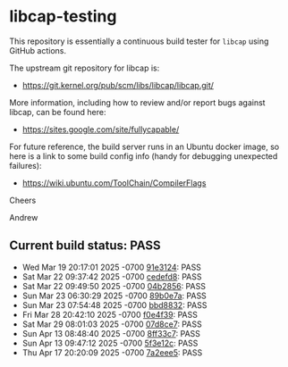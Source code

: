 # libcap-testing

This repository is essentially a continuous build tester for `libcap`
using GitHub actions.

The upstream git repository for libcap is:

-  https://git.kernel.org/pub/scm/libs/libcap/libcap.git/

More information, including how to review and/or report bugs against
libcap, can be found here:

-  https://sites.google.com/site/fullycapable/

For future reference, the build server runs in an Ubuntu docker image,
so here is a link to some build config info (handy for debugging
unexpected failures):

-  https://wiki.ubuntu.com/ToolChain/CompilerFlags

Cheers

Andrew
## Current build status: PASS
-  Wed Mar 19 20:17:01 2025 -0700 [91e3124](https://git.kernel.org/pub/scm/libs/libcap/libcap.git/commit/?id=91e3124a29803dcc4c454d32c10c45689722b103): PASS
-  Sat Mar 22 09:37:42 2025 -0700 [cedefd8](https://git.kernel.org/pub/scm/libs/libcap/libcap.git/commit/?id=cedefd8e9382b87485397e5f5a5969ca661b8235): PASS
-  Sat Mar 22 09:49:50 2025 -0700 [04b2856](https://git.kernel.org/pub/scm/libs/libcap/libcap.git/commit/?id=04b285680bfb45117af685eabf1675917118bdb5): PASS
-  Sun Mar 23 06:30:29 2025 -0700 [89b0e7a](https://git.kernel.org/pub/scm/libs/libcap/libcap.git/commit/?id=89b0e7a69a07025874b94478efdc5d1280b1704c): PASS
-  Sun Mar 23 07:54:48 2025 -0700 [bbd8832](https://git.kernel.org/pub/scm/libs/libcap/libcap.git/commit/?id=bbd88328b2ae291ecdbeac09619d78753917e0d5): PASS
-  Fri Mar 28 20:42:10 2025 -0700 [f0e4f39](https://git.kernel.org/pub/scm/libs/libcap/libcap.git/commit/?id=f0e4f395e02733be84403878c6374c60dedf0843): PASS
-  Sat Mar 29 08:01:03 2025 -0700 [07d8ce7](https://git.kernel.org/pub/scm/libs/libcap/libcap.git/commit/?id=07d8ce731d5fe9063abfef4a77306e273b18b5f3): PASS
-  Sun Apr 13 08:48:40 2025 -0700 [8ff33c7](https://git.kernel.org/pub/scm/libs/libcap/libcap.git/commit/?id=8ff33c7ffd86a5fdc8e1cf3641e8c27db8a812a3): PASS
-  Sun Apr 13 09:47:12 2025 -0700 [5f3e12c](https://git.kernel.org/pub/scm/libs/libcap/libcap.git/commit/?id=5f3e12ca39c476b78160df6e2345a642a8e6f178): PASS
-  Thu Apr 17 20:20:09 2025 -0700 [7a2eee5](https://git.kernel.org/pub/scm/libs/libcap/libcap.git/commit/?id=7a2eee56607218d017af8d26c2c41dba83629708): PASS
